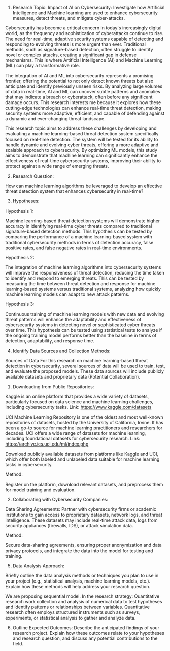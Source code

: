 1.	Research Topic: Impact of AI on Cybersecurity: Investigate how Artificial Intelligence and Machine learning are used to enhance cybersecurity measures, detect threats, and mitigate cyber-attacks.

Cybersecurity has become a critical concern in today's increasingly digital world, as the frequency and sophistication of cyberattacks continue to rise. The need for real-time, adaptive security systems capable of detecting and responding to evolving threats is more urgent than ever. Traditional methods, such as signature-based detection, often struggle to identify novel or complex attacks, creating a significant gap in defense mechanisms. This is where Artificial Intelligence (AI) and Machine Learning (ML) can play a transformative role.

The integration of AI and ML into cybersecurity represents a promising frontier, offering the potential to not only detect known threats but also anticipate and identify previously unseen risks. By analyzing large volumes of data in real-time, AI and ML can uncover subtle patterns and anomalies that may indicate a breach or cyberattack, often before any significant damage occurs. This research interests me because it explores how these cutting-edge technologies can enhance real-time threat detection, making security systems more adaptive, efficient, and capable of defending against a dynamic and ever-changing threat landscape.

This research topic aims to address these challenges by developing and evaluating a machine learning-based threat detection system specifically focused on real-time detection. The system will be tested for its ability to handle dynamic and evolving cyber threats, offering a more adaptive and scalable approach to cybersecurity. By optimizing ML models, this study aims to demonstrate that machine learning can significantly enhance the effectiveness of real-time cybersecurity systems, improving their ability to protect against a wide range of emerging threats.

2.	Research Question:
   
How can machine learning algorithms be leveraged to develop an effective threat detection system that enhances cybersecurity in real-time?

3.	Hypotheses:

Hypothesis 1: 

Machine learning-based threat detection systems will demonstrate higher accuracy in identifying real-time cyber threats compared to traditional signature-based detection methods.
This hypothesis can be tested by comparing the performance of a machine learning-based system with traditional cybersecurity methods in terms of detection accuracy, false positive rates, and false negative rates in real-time environments.

Hypothesis 2: 

The integration of machine learning algorithms into cybersecurity systems will improve the responsiveness of threat detection, reducing the time taken to identify and respond to emerging threats.
This can be tested by measuring the time between threat detection and response for machine learning-based systems versus traditional systems, analyzing how quickly machine learning models can adapt to new attack patterns.

Hypothesis 3: 

Continuous training of machine learning models with new data and evolving threat patterns will enhance the adaptability and effectiveness of cybersecurity systems in detecting novel or sophisticated cyber threats over time.
This hypothesis can be tested using statistical tests to analyze if the ongoing training model performs better than the baseline in terms of detection, adaptability, and response time.
   

4.	Identify Data Sources and Collection Methods:

Sources of Data
For this research on machine learning-based threat detection in cybersecurity, several sources of data will be used to train, test, and evaluate the proposed models. These data sources will include publicly available datasets and proprietary data (Potential Collaboration).

1. Downloading from Public Repositories:

Kaggle is an online platform that provides a wide variety of datasets, particularly focused on data science and machine learning challenges, including cybersecurity tasks.
Link: https://www.kaggle.com/datasets

UCI Machine Learning Repository is one of the oldest and most well-known repositories of datasets, hosted by the University of California, Irvine. It has been a go-to source for machine learning practitioners and researchers for decades. UCI offers a wide range of datasets for machine learning, including foundational datasets for cybersecurity research.
Link: https://archive.ics.uci.edu/ml/index.php

Download publicly available datasets from platforms like Kaggle and UCI, which offer both labeled and unlabeled data suitable for machine learning tasks in cybersecurity.

Method: 

Register on the platform, download relevant datasets, and preprocess them for model training and evaluation.

2. Collaborating with Cybersecurity Companies:

Data Sharing Agreements: Partner with cybersecurity firms or academic institutions to gain access to proprietary datasets, network logs, and threat intelligence. These datasets may include real-time attack data, logs from security appliances (firewalls, IDS), or attack simulation data.

Method: 

Secure data-sharing agreements, ensuring proper anonymization and data privacy protocols, and integrate the data into the model for testing and training.


5.	Data Analysis Approach:
   
Briefly outline the data analysis methods or techniques you plan to use in your project (e.g., statistical analysis, machine learning models, etc.). Explain how these methods will help address your research question.

We are proposing sequential model. In  the research strategy: Quantitative research work collection and analysis of numerical data
to test hypotheses and identify patterns or relationships between variables. Quantitative
research often employs structured instruments such as surveys, experiments, or statistical
analysis to gather and analyze data.



6.	Outline Expected Outcomes:
Describe the anticipated findings of your research project. Explain how these outcomes relate to your hypotheses and research question, and discuss any potential contributions to the field.
